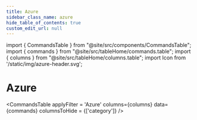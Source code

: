 ```yaml
---
title: Azure
sidebar_class_name: azure
hide_table_of_contents: true
custom_edit_url: null
---
```


import { CommandsTable } from "@site/src/components/CommandsTable";
import { commands } from "@site/src/tableHome/commands.table";
import { columns } from "@site/src/tableHome/columns.table";
import Icon from '/static/img/azure-header.svg';

# <Icon/> Azure

<CommandsTable
applyFilter = 'Azure'
columns={columns}
data={commands}
columnsToHide = {['category']}
/>
